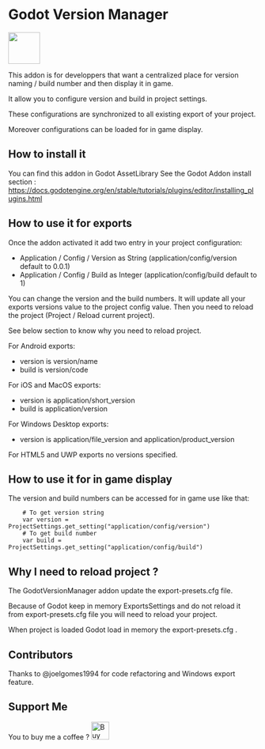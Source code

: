 # Godot Version Manager

<img src="https://raw.githubusercontent.com/fcazalet/godot-version-management/main/icon.png" width="64" height="64">

This addon is for developpers that want a centralized place for version naming / build number and then display it in game.

It allow you to configure version and build in project settings.

These configurations are synchronized to all existing export of your project.

Moreover configurations can be loaded for in game display.

## How to install it

You can find this addon in Godot AssetLibrary
See the Godot Addon install section : https://docs.godotengine.org/en/stable/tutorials/plugins/editor/installing_plugins.html

## How to use it for exports

Once the addon activated it add two entry in your project configuration:

- Application / Config / Version as String (application/config/version default to 0.0.1)
- Application / Config / Build as Integer (application/config/build default to 1)

You can change the version and the build numbers.
It will update all your exports versions value to the project config value.
Then you need to reload the project (Project / Reload current project).

See below section to know why you need to reload project.

For Android exports:
* version is version/name
* build is version/code

For iOS and MacOS exports:
* version is application/short_version
* build is application/version

For Windows Desktop exports:
* version is application/file_version and application/product_version

For HTML5 and UWP exports no versions specified.

## How to use it for in game display

The version and build numbers can be accessed for in game use like that:


```GDScript
	# To get version string
	var version = ProjectSettings.get_setting("application/config/version")
	# To get build number
	var build = ProjectSettings.get_setting("application/config/build")
```

	


## Why I need to reload project ?

The GodotVersionManager addon update the export-presets.cfg file.

Because of Godot keep in memory ExportsSettings and do not reload it from export-presets.cfg file you will need to reload your project.

When project is loaded Godot load in memory the export-presets.cfg .


## Contributors

Thanks to @joelgomes1994 for code refactoring and Windows export feature.


## Support Me

You to buy me a coffee ?
<a href='https://ko-fi.com/J3J2COV54' target='_blank'><img height='36' style='border:0px;height:36px;' src='https://cdn.ko-fi.com/cdn/kofi3.png?v=3' border='0' alt='Buy Me a Coffee' /></a>
